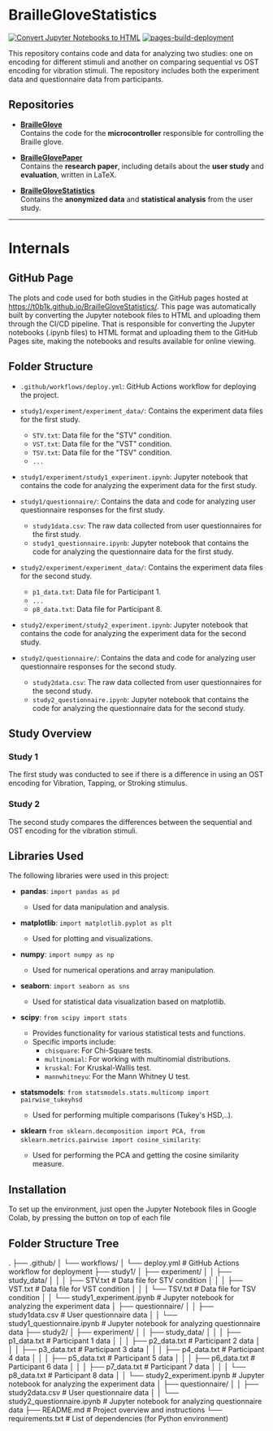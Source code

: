 # BrailleGloveStatistics
[![Convert Jupyter Notebooks to HTML](https://github.com/T0B1K/BrailleGloveStatistics/actions/workflows/deploy.yml/badge.svg)](https://github.com/T0B1K/BrailleGloveStatistics/actions/workflows/deploy.yml) [![pages-build-deployment](https://github.com/T0B1K/BrailleGloveStatistics/actions/workflows/pages/pages-build-deployment/badge.svg)](https://github.com/T0B1K/BrailleGloveStatistics/actions/workflows/pages/pages-build-deployment)


This repository contains code and data for analyzing two studies: one on encoding for different stimuli and another on comparing sequential vs OST encoding for vibration stimuli. The repository includes both the experiment data and questionnaire data from participants.

## Repositories  
- [**BrailleGlove**](https://github.com/T0B1K/BrailleGlove)  
  Contains the code for the **microcontroller** responsible for controlling the Braille glove.  

- [**BrailleGlovePaper**](https://github.com/T0B1K/BrailleGlovePaper)  
  Contains the **research paper**, including details about the **user study** and **evaluation**, written in LaTeX.  

- [**BrailleGloveStatistics**](https://github.com/T0B1K/BrailleGloveStatistics)  
  Contains the **anonymized data** and **statistical analysis** from the user study.  

---

# Internals
## GitHub Page

The plots and code used for both studies in the GitHub pages hosted at https://t0b1k.github.io/BrailleGloveStatistics/. This page was automatically built by converting the Jupyter notebook files to HTML and uploading them through the CI/CD pipeline.
That is responsible for converting the Jupyter notebooks (.ipynb files) to HTML format and uploading them to the GitHub Pages site, making the notebooks and results available for online viewing.


## Folder Structure

- `.github/workflows/deploy.yml`: GitHub Actions workflow for deploying the project.
- `study1/experiment/experiment_data/`: Contains the experiment data files for the first study.
  - `STV.txt`: Data file for the "STV" condition.
  - `VST.txt`: Data file for the "VST" condition.
  - `TSV.txt`: Data file for the "TSV" condition.
  - `...`
- `study1/experiment/study1_experiment.ipynb`: Jupyter notebook that contains the code for analyzing the experiment data for the first study.
- `study1/questionnaire/`: Contains the data and code for analyzing user questionnaire responses for the first study.
  - `study1data.csv`: The raw data collected from user questionnaires for the first study.
  - `study1_questionnaire.ipynb`: Jupyter notebook that contains the code for analyzing the questionnaire data for the first study.
  
- `study2/experiment/experiment_data/`: Contains the experiment data files for the second study.
  - `p1_data.txt`: Data file for Participant 1.
  - `...`
  - `p8_data.txt`: Data file for Participant 8.
- `study2/experiment/study2_experiment.ipynb`: Jupyter notebook that contains the code for analyzing the experiment data for the second study.
- `study2/questionnaire/`: Contains the data and code for analyzing user questionnaire responses for the second study.
  - `study2data.csv`: The raw data collected from user questionnaires for the second study.
  - `study2_questionnaire.ipynb`: Jupyter notebook that contains the code for analyzing the questionnaire data for the second study.

## Study Overview

### Study 1
The first study was conducted to see if there is a difference in using an OST encoding for Vibration, Tapping, or Stroking stimulus.

### Study 2
The second study compares the differences between the sequential and OST encoding for the vibration stimuli.

## Libraries Used

The following libraries were used in this project:

- **pandas**: `import pandas as pd`
  - Used for data manipulation and analysis.
- **matplotlib**: `import matplotlib.pyplot as plt`
  - Used for plotting and visualizations.
- **numpy**: `import numpy as np`
  - Used for numerical operations and array manipulation.
- **seaborn**: `import seaborn as sns`
  - Used for statistical data visualization based on matplotlib.
- **scipy**: `from scipy import stats`
  - Provides functionality for various statistical tests and functions.
  - Specific imports include:
    - `chisquare`: For Chi-Square tests.
    - `multinomial`: For working with multinomial distributions.
    - `kruskal`: For Kruskal-Wallis test.
    - `mannwhitneyu`: For the Mann Whitney U test.

- **statsmodels**: `from statsmodels.stats.multicomp import pairwise_tukeyhsd`
  - Used for performing multiple comparisons (Tukey's HSD,..).
- **sklearn** `from sklearn.decomposition import PCA, from sklearn.metrics.pairwise import cosine_similarity`: 
  - Used for performing the PCA and getting the cosine similarity measure.

## Installation

To set up the environment, just open the Jupyter Notebook files in Google Colab, by pressing the button on top of each file


## Folder Structure Tree
.
├── .github/
│   └── workflows/
│       └── deploy.yml                    # GitHub Actions workflow for deployment
├── study1/
│   ├── experiment/
│   │   ├── study_data/
│   │   │   ├── STV.txt                   # Data file for STV condition
│   │   │   ├── VST.txt                   # Data file for VST condition
│   │   │   └── TSV.txt                   # Data file for TSV condition
│   │   └── study1_experiment.ipynb       # Jupyter notebook for analyzing the experiment data
│   ├── questionnaire/
│   │   ├── study1data.csv                # User questionnaire data
│   │   └── study1_questionnaire.ipynb    # Jupyter notebook for analyzing questionnaire data
├── study2/
│   ├── experiment/
│   │   ├── study_data/
│   │   │   ├── p1_data.txt               # Participant 1 data
│   │   │   ├── p2_data.txt               # Participant 2 data
│   │   │   ├── p3_data.txt               # Participant 3 data
│   │   │   ├── p4_data.txt               # Participant 4 data
│   │   │   ├── p5_data.txt               # Participant 5 data
│   │   │   ├── p6_data.txt               # Participant 6 data
│   │   │   ├── p7_data.txt               # Participant 7 data
│   │   │   └── p8_data.txt               # Participant 8 data
│   │   └── study2_experiment.ipynb       # Jupyter notebook for analyzing the experiment data
│   ├── questionnaire/
│   │   ├── study2data.csv                # User questionnaire data
│   │   └── study2_questionnaire.ipynb    # Jupyter notebook for analyzing questionnaire data
├── README.md                             # Project overview and instructions
└── requirements.txt                      # List of dependencies (for Python environment)
